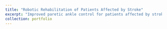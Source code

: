 ```yaml
---
title: "Robotic Rehabilitation of Patients Affected by Stroke"
excerpt: "Improved paretic ankle control for patients affected by stroke using a novel robotic platform<img src='/images/stroke.png' width=500>"<br/>"
collection: portfolio
---
```

<br>
<br>
<br>
<br>
<br>

